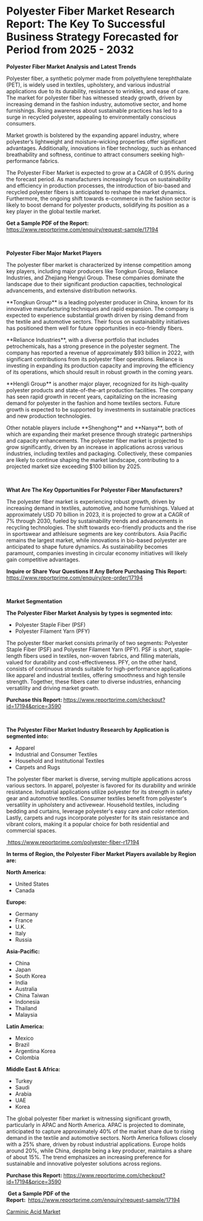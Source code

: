 <p><h1>Polyester Fiber Market Research Report: The Key To Successful Business Strategy Forecasted for Period from 2025 - 2032</h1></p><p><strong>Polyester Fiber Market Analysis and Latest Trends</strong></p>
<p><p>Polyester fiber, a synthetic polymer made from polyethylene terephthalate (PET), is widely used in textiles, upholstery, and various industrial applications due to its durability, resistance to wrinkles, and ease of care. The market for polyester fiber has witnessed steady growth, driven by increasing demand in the fashion industry, automotive sector, and home furnishings. Rising awareness about sustainable practices has led to a surge in recycled polyester, appealing to environmentally conscious consumers.</p><p>Market growth is bolstered by the expanding apparel industry, where polyester’s lightweight and moisture-wicking properties offer significant advantages. Additionally, innovations in fiber technology, such as enhanced breathability and softness, continue to attract consumers seeking high-performance fabrics. </p><p>The Polyester Fiber Market is expected to grow at a CAGR of 0.95% during the forecast period. As manufacturers increasingly focus on sustainability and efficiency in production processes, the introduction of bio-based and recycled polyester fibers is anticipated to reshape the market dynamics. Furthermore, the ongoing shift towards e-commerce in the fashion sector is likely to boost demand for polyester products, solidifying its position as a key player in the global textile market.</p></p>
<p><strong>Get a Sample PDF of the Report:&nbsp;</strong> <a href="https://www.reportprime.com/enquiry/request-sample/17194?utm_campaign=2461&utm_medium=2&utm_source=Github&utm_content=ia&utm_term=18032025&utm_id=polyester-fiber">https://www.reportprime.com/enquiry/request-sample/17194</a></p>
<p>&nbsp;</p>
<p><strong>Polyester Fiber Major Market Players</strong></p>
<p><p>The polyester fiber market is characterized by intense competition among key players, including major producers like Tongkun Group, Reliance Industries, and Zhejiang Hengyi Group. These companies dominate the landscape due to their significant production capacities, technological advancements, and extensive distribution networks.</p><p>**Tongkun Group** is a leading polyester producer in China, known for its innovative manufacturing techniques and rapid expansion. The company is expected to experience substantial growth driven by rising demand from the textile and automotive sectors. Their focus on sustainability initiatives has positioned them well for future opportunities in eco-friendly fibers.</p><p>**Reliance Industries**, with a diverse portfolio that includes petrochemicals, has a strong presence in the polyester segment. The company has reported a revenue of approximately $93 billion in 2022, with significant contributions from its polyester fiber operations. Reliance is investing in expanding its production capacity and improving the efficiency of its operations, which should result in robust growth in the coming years.</p><p>**Hengli Group** is another major player, recognized for its high-quality polyester products and state-of-the-art production facilities. The company has seen rapid growth in recent years, capitalizing on the increasing demand for polyester in the fashion and home textiles sectors. Future growth is expected to be supported by investments in sustainable practices and new production technologies.</p><p>Other notable players include **Shenghong** and **Nanya**, both of which are expanding their market presence through strategic partnerships and capacity enhancements. The polyester fiber market is projected to grow significantly, driven by an increase in applications across various industries, including textiles and packaging. Collectively, these companies are likely to continue shaping the market landscape, contributing to a projected market size exceeding $100 billion by 2025.</p></p>
<p>&nbsp;</p>
<p><strong>What Are The Key Opportunities For Polyester Fiber Manufacturers?</strong></p>
<p><p>The polyester fiber market is experiencing robust growth, driven by increasing demand in textiles, automotive, and home furnishings. Valued at approximately USD 70 billion in 2023, it is projected to grow at a CAGR of 7% through 2030, fueled by sustainability trends and advancements in recycling technologies. The shift towards eco-friendly products and the rise in sportswear and athleisure segments are key contributors. Asia Pacific remains the largest market, while innovations in bio-based polyester are anticipated to shape future dynamics. As sustainability becomes paramount, companies investing in circular economy initiatives will likely gain competitive advantages.</p></p>
<p><strong>Inquire or Share Your Questions If Any Before Purchasing This Report:</strong> <a href="https://www.reportprime.com/enquiry/pre-order/17194?utm_campaign=2461&utm_medium=2&utm_source=Github&utm_content=ia&utm_term=18032025&utm_id=polyester-fiber">https://www.reportprime.com/enquiry/pre-order/17194</a></p>
<p>&nbsp;</p>
<p><strong>Market Segmentation</strong></p>
<p><strong>The Polyester Fiber Market Analysis by types is segmented into:</strong></p>
<p><ul><li>Polyester Staple Fiber (PSF)</li><li>Polyester Filament Yarn (PFY)</li></ul></p>
<p><p>The polyester fiber market consists primarily of two segments: Polyester Staple Fiber (PSF) and Polyester Filament Yarn (PFY). PSF is short, staple-length fibers used in textiles, non-woven fabrics, and filling materials, valued for durability and cost-effectiveness. PFY, on the other hand, consists of continuous strands suitable for high-performance applications like apparel and industrial textiles, offering smoothness and high tensile strength. Together, these fibers cater to diverse industries, enhancing versatility and driving market growth.</p></p>
<p><strong>Purchase this Report:&nbsp;</strong><a href="https://www.reportprime.com/checkout?id=17194&price=3590&utm_campaign=2461&utm_medium=2&utm_source=Github&utm_content=ia&utm_term=18032025&utm_id=polyester-fiber">https://www.reportprime.com/checkout?id=17194&price=3590</a></p>
<p>&nbsp;</p>
<p><strong>The Polyester Fiber Market Industry Research by Application is segmented into:</strong></p>
<p><ul><li>Apparel</li><li>Industrial and Consumer Textiles</li><li>Household and Institutional Textiles</li><li>Carpets and Rugs</li></ul></p>
<p><p>The polyester fiber market is diverse, serving multiple applications across various sectors. In apparel, polyester is favored for its durability and wrinkle resistance. Industrial applications utilize polyester for its strength in safety gear and automotive textiles. Consumer textiles benefit from polyester's versatility in upholstery and activewear. Household textiles, including bedding and curtains, leverage polyester's easy care and color retention. Lastly, carpets and rugs incorporate polyester for its stain resistance and vibrant colors, making it a popular choice for both residential and commercial spaces.</p></p>
<p><a href="https://www.reportprime.com/polyester-fiber-r17194?utm_campaign=2461&utm_medium=2&utm_source=Github&utm_content=ia&utm_term=18032025&utm_id=polyester-fiber">&nbsp;https://www.reportprime.com/polyester-fiber-r17194</a></p>
<p><strong>In terms of Region, the Polyester Fiber Market Players available by Region are:</strong></p>
<p>
    <p> <strong> North America: </strong>
        <ul>
            <li>United States</li>
            <li>Canada</li>
        </ul>
        </p> 
    <p> <strong> Europe: </strong>
        <ul>
            <li>Germany</li>
            <li>France</li>
            <li>U.K.</li>
            <li>Italy</li>
            <li>Russia</li>
        </ul>
        </p> 
    <p> <strong> Asia-Pacific: </strong>
        <ul>
            <li>China</li>
            <li>Japan</li>
            <li>South Korea</li>
            <li>India</li>
            <li>Australia</li>
            <li>China Taiwan</li>
            <li>Indonesia</li>
            <li>Thailand</li>
            <li>Malaysia</li>
        </ul>
        </p> 
    <p> <strong> Latin America: </strong>
        <ul>
            <li>Mexico</li>
            <li>Brazil</li>
            <li>Argentina Korea</li>
            <li>Colombia</li>
        </ul>
        </p> 
    <p> <strong> Middle East & Africa: </strong>
        <ul>
            <li>Turkey</li>
            <li>Saudi</li>
            <li>Arabia</li>
            <li>UAE</li>
            <li>Korea</li>
        </ul>
    </p>
    </p>
<p><p>The global polyester fiber market is witnessing significant growth, particularly in APAC and North America. APAC is projected to dominate, anticipated to capture approximately 40% of the market share due to rising demand in the textile and automotive sectors. North America follows closely with a 25% share, driven by robust industrial applications. Europe holds around 20%, while China, despite being a key producer, maintains a share of about 15%. The trend emphasizes an increasing preference for sustainable and innovative polyester solutions across regions.</p></p>
<p><strong>Purchase this Report: </strong><a href="https://www.reportprime.com/checkout?id=17194&price=3590&utm_campaign=2461&utm_medium=2&utm_source=Github&utm_content=ia&utm_term=18032025&utm_id=polyester-fiber">https://www.reportprime.com/checkout?id=17194&price=3590</a></p>
<p>&nbsp;<strong>Get a Sample PDF of the Report:&nbsp;&nbsp;</strong><a href="https://www.reportprime.com/enquiry/request-sample/17194?utm_campaign=2461&utm_medium=2&utm_source=Github&utm_content=ia&utm_term=18032025&utm_id=polyester-fiber">https://www.reportprime.com/enquiry/request-sample/17194</a></p>
<p><strong></strong></p>
<p><p><a href="https://github.com/janraimondo83/Market-Research-Report-List-1/blob/main/carminic-acid-market.md?utm_campaign=2461&utm_medium=2&utm_source=Github&utm_content=ia&utm_term=18032025&utm_id=polyester-fiber">Carminic Acid Market</a></p></p>